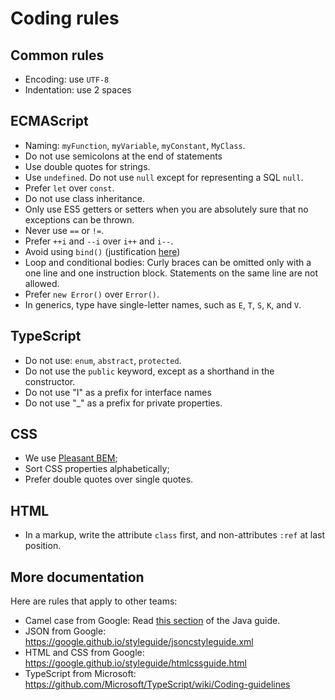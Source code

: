# Coding rules

## Common rules

* Encoding: use `UTF-8`
* Indentation: use 2 spaces

## ECMAScript

* Naming: `myFunction`, `myVariable`, `myConstant`, `MyClass`.
* Do not use semicolons at the end of statements
* Use double quotes for strings.
* Use `undefined`. Do not use `null` except for representing a SQL `null`.
* Prefer `let` over `const`.
* Do not use class inheritance.
* Only use ES5 getters or setters when you are absolutely sure that no exceptions can be thrown.
* Never use `==` or `!=`.
* Prefer `++i` and `--i` over `i++` and `i--`.
* Avoid using `bind()` (justification [here](https://stackoverflow.com/questions/42117911/lambda-functions-vs-bind-memory-and-performance))
* Loop and conditional bodies: Curly braces can be omitted only with a one line and one instruction block. Statements on the same line are not allowed.
* Prefer `new Error()` over `Error()`.
* In generics, type have single-letter names, such as `E`, `T`, `S`, `K`, and `V`.

## TypeScript

* Do not use: `enum`, `abstract`, `protected`.
* Do not use the `public` keyword, except as a shorthand in the constructor.
* Do not use "I" as a prefix for interface names
* Do not use "_" as a prefix for private properties.

## CSS

* We use [Pleasant BEM](https://paleo.casa/pleasant-bem.html);
* Sort CSS properties alphabetically;
* Prefer double quotes over single quotes.

## HTML

* In a markup, write the attribute `class` first, and non-attributes `:ref` at last position.

## More documentation

Here are rules that apply to other teams:

* Camel case from Google: Read [this section](https://google.github.io/styleguide/javaguide.html#s5.3-camel-case) of the Java guide.
* JSON from Google: https://google.github.io/styleguide/jsoncstyleguide.xml
* HTML and CSS from Google: https://google.github.io/styleguide/htmlcssguide.html
* TypeScript from Microsoft: https://github.com/Microsoft/TypeScript/wiki/Coding-guidelines
